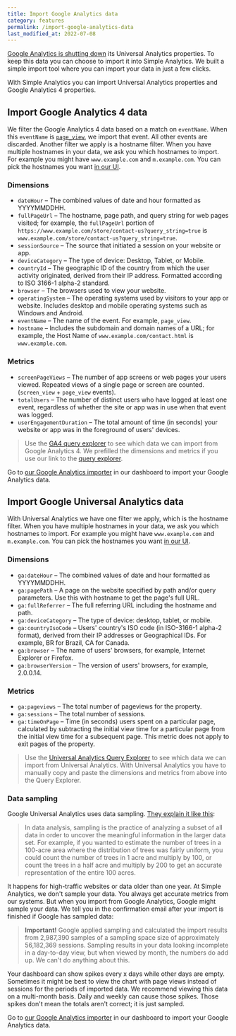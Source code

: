 ```yaml
---
title: Import Google Analytics data
category: features
permalink: /import-google-analytics-data
last_modified_at: 2022-07-08
---
```


[Google Analytics is shutting down](https://blog.simpleanalytics.com/google-to-sunset-universal-analytics-in-2023) its Universal Analytics properties. To keep this data you can choose to import it into Simple Analytics. We built a simple import tool where you can import your data in just a few clicks.

With Simple Analytics you can import Universal Analytics properties and Google Analytics 4 properties.

## Import Google Analytics 4 data

We filter the Google Analytics 4 data based on a match on `eventName`. When this `eventName` is [`page_view`](https://support.google.com/analytics/answer/9356037), we import that event. All other events are discarded. Another filter we apply is a hostname filter. When you have multiple hostnames in your data, we ask you which hostnames to import. For example you might have `www.example.com` and `m.example.com`. You can pick the hostnames you want [in our UI](https://simpleanalytics.com/select-website/import).

### Dimensions

- `dateHour` – The combined values of date and hour formatted as YYYYMMDDHH.
- `fullPageUrl` – The hostname, page path, and query string for web pages visited; for example, the `fullPageUrl` portion of `https://www.example.com/store/contact-us?query_string=true` is `www.example.com/store/contact-us?query_string=true`.
- `sessionSource` – The source that initiated a session on your website or app.
- `deviceCategory` – The type of device: Desktop, Tablet, or Mobile.
- `countryId` – The geographic ID of the country from which the user activity originated, derived from their IP address. Formatted according to ISO 3166-1 alpha-2 standard.
- `browser` – The browsers used to view your website.
- `operatingSystem` – The operating systems used by visitors to your app or website. Includes desktop and mobile operating systems such as Windows and Android.
- `eventName` – The name of the event. For example, `page_view`.
- `hostname` – Includes the subdomain and domain names of a URL; for example, the Host Name of `www.example.com/contact.html` is `www.example.com`.

### Metrics

- `screenPageViews` – The number of app screens or web pages your users viewed. Repeated views of a single page or screen are counted. (`screen_view` + `page_view` events).
- `totalUsers` – The number of distinct users who have logged at least one event, regardless of whether the site or app was in use when that event was logged.
- `userEngagementDuration` – The total amount of time (in seconds) your website or app was in the foreground of users' devices.

> Use the [GA4 query explorer](https://ga-dev-tools.web.app/ga4/query-explorer/?d=dateHour%2CfullPageUrl%2CsessionSource%2CdeviceCategory%2CcountryId%2Cbrowser%2CoperatingSystem%2CeventName%2ChostName&e=totalUsers%2CscreenPageViews%2CuserEngagementDuration) to see which data we can import from Google Analytics 4. We prefilled the dimensions and metrics if you use our link to the [query explorer](https://ga-dev-tools.web.app/ga4/query-explorer/?d=dateHour%2CfullPageUrl%2CsessionSource%2CdeviceCategory%2CcountryId%2Cbrowser%2CoperatingSystem%2CeventName%2ChostName&e=totalUsers%2CscreenPageViews%2CuserEngagementDuration).

Go to [our Google Analytics importer](https://simpleanalytics.com/select-website/import) in our dashboard to import your Google Analytics data.

## Import Google Universal Analytics data

With Universal Analytics we have one filter we apply, which is the hostname filter. When you have multiple hostnames in your data, we ask you which hostnames to import. For example you might have `www.example.com` and `m.example.com`. You can pick the hostnames you want [in our UI](https://simpleanalytics.com/select-website/import).

### Dimensions

- `ga:dateHour` – The combined values of date and hour formatted as YYYYMMDDHH.
- `ga:pagePath` – A page on the website specified by path and/or query parameters. Use this with hostname to get the page's full URL.
- `ga:fullReferrer` – The full referring URL including the hostname and path.
- `ga:deviceCategory` – The type of device: desktop, tablet, or mobile.
- `ga:countryIsoCode` – Users' country's ISO code (in ISO-3166-1 alpha-2 format), derived from their IP addresses or Geographical IDs. For example, BR for Brazil, CA for Canada.
- `ga:browser` – The name of users' browsers, for example, Internet Explorer or Firefox.
- `ga:browserVersion` – The version of users' browsers, for example, 2.0.0.14.

### Metrics

- `ga:pageviews` – The total number of pageviews for the property.
- `ga:sessions` – The total number of sessions.
- `ga:timeOnPage` – Time (in seconds) users spent on a particular page, calculated by subtracting the initial view time for a particular page from the initial view time for a subsequent page. This metric does not apply to exit pages of the property.

> Use the [Universal Analytics Query Explorer](https://ga-dev-tools.web.app/query-explorer/) to see which data we can import from Universal Analytics. With Universal Analytics you have to manually copy and paste the dimensions and metrics from above into the Query Explorer.

### Data sampling

Google Universal Analytics uses data sampling. [They explain it like this](https://support.google.com/analytics/answer/2637192):

> In data analysis, sampling is the practice of analyzing a subset of all data in order to uncover the meaningful information in the larger data set. For example, if you wanted to estimate the number of trees in a 100-acre area where the distribution of trees was fairly uniform, you could count the number of trees in 1 acre and multiply by 100, or count the trees in a half acre and multiply by 200 to get an accurate representation of the entire 100 acres.

It happens for high-traffic websites or data older than one year. At Simple Analytics, we don't sample your data. You always get accurate metrics from our systems. But when you import from Google Analytics, Google might sample your data. We tell you in the confirmation email after your import is finished if Google has sampled data:

> **Important!** Google applied sampling and calculated the import results from 2,987,390 samples of a sampling space size of approximately 56,182,369 sessions. Sampling results in your data looking incomplete in a day-to-day view, but when viewed by month, the numbers do add up. We can't do anything about this.

Your dashboard can show spikes every x days while other days are empty. Sometimes it might be best to view the chart with page views instead of sessions for the periods of imported data. We recommend viewing this data on a multi-month basis. Daily and weekly can cause those spikes. Those spikes don't mean the totals aren't correct; it is just sampled.

Go to [our Google Analytics importer](https://simpleanalytics.com/select-website/import) in our dashboard to import your Google Analytics data.
